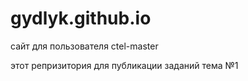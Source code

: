 # gydlyk.github.io
сайт для пользователя ctel-master

этот репризитория для публикации заданий
тема №1
